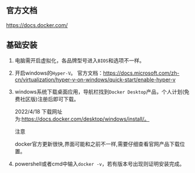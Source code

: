 ## 官方文档

https://docs.docker.com/

## 基础安装

1. 电脑需开启虚拟化，各品牌型号进入`BIOS`和选项不一样。

2. 开启windows的`Hyper-V`。
   官方文档：https://docs.microsoft.com/zh-cn/virtualization/hyper-v-on-windows/quick-start/enable-hyper-v
   
3. windows系统下载桌面应用，导航栏找到`Docker Desktop`产品，个人计划(免费社区版)注册后即可下载。

   2022/4/18 下载网址为:https://docs.docker.com/desktop/windows/install/。

   <div class="custom-block danger">
     <p class="custom-block-title">注意</p> 
     <p>docker官方更新很快,界面可能和之前不一样,需要仔细查看官网产品下载位置。</p>
   </div>
   
3. powershell或者cmd中输入`docker -v`，若有版本号出现则证明安装完成。

   